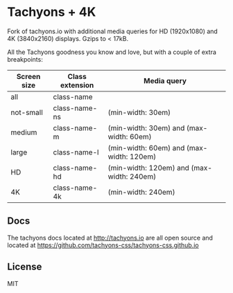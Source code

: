 # Tachyons + 4K

Fork of tachyons.io with additional media queries for HD (1920x1080) and 4K (3840x2160) displays. Gzips to < 17kB.

All the Tachyons goodness you know and love, but with a couple of extra breakpoints:


| Screen size | Class extension | Media query                                 |
| --- | --- | --- |
| all       | class-name    |                                             |
| not-small | class-name-ns | (min-width: 30em)                           |
| medium    | class-name-m  | (min-width: 30em) and (max-width: 60em)     |
| large     | class-name-l  | (min-width: 60em) and (max-width: 120em)   |
| HD        | class-name-hd | (min-width: 120em) and (max-width: 240em) |
| 4K        | class-name-4k | (min-width: 240em)                         |


## Docs

The tachyons docs located at http://tachyons.io are all open source and located at https://github.com/tachyons-css/tachyons-css.github.io

## License

MIT
